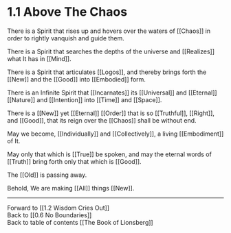 # 1.1 Above The Chaos

There is a Spirit that rises up and hovers over the waters of [[Chaos]] in order to rightly vanquish and guide them.  

There is a Spirit that searches the depths of the universe and [[Realizes]] what It has in [[Mind]].  

There is a Spirit that articulates [[Logos]], and thereby brings forth the [[New]] and the [[Good]] into [[Embodied]] form.  

There is an Infinite Spirit that [[Incarnates]] its [[Universal]] and [[Eternal]] [[Nature]] and [[Intention]] into [[Time]] and [[Space]].  

There is a [[New]] yet [[Eternal]] [[Order]] that is so [[Truthful]], [[Right]], and [[Good]], that its reign over the [[Chaos]] shall be without end.  

May we become, [[Individually]] and [[Collectively]], a living [[Embodiment]] of It.  

May only that which is [[True]] be spoken, and may the eternal words of [[Truth]] bring forth only that which is [[Good]].  

The [[Old]] is passing away.  

Behold, We are making [[All]] things [[New]].  

___

Forward to [[1.2 Wisdom Cries Out]]  
Back to [[0.6 No Boundaries]]  
Back to table of contents [[The Book of Lionsberg]]  
